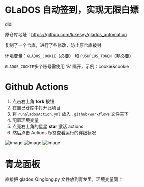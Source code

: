 # GLaDOS 自动签到，实现无限白嫖

didi

原仓库地址：https://github.com/lukesyy/glados_automation

复制了一个仓库，进行了些修改，防止原仓库被封

环境变量：`GLADOS_COOKIE`（必要） 和 `PUSHPLUS_TOKEN`（非必要）

`GLADOS_COOKIE`多个账号需使用 '&' 隔开，示例：cookie&cookie



# Github Actions

1. 点击右上角 **fork** 按钮
2. 在自己仓库中打开此项目
3. 将 `runGladosAction.yml` 放入 `.github/workflows` 文件夹下
4. 配置环境变量
5. 点亮右上角的星星 **star** 激活 actions
6. 然后点击 Actions 标签查看运行的详细状况

![image](https://user-images.githubusercontent.com/70319988/231369203-c812910a-963d-45b8-98a5-95b2623c25d7.png)
![image](https://user-images.githubusercontent.com/70319988/199923789-639e8295-b03e-4abd-858e-ff427015512a.png)
![image](https://user-images.githubusercontent.com/70319988/199923884-d81dd457-ecc5-4de9-b480-191d25217c47.png)

 # 青龙面板

直接把 glados_Qinglong.py 文件放到青龙里，环境变量同上
